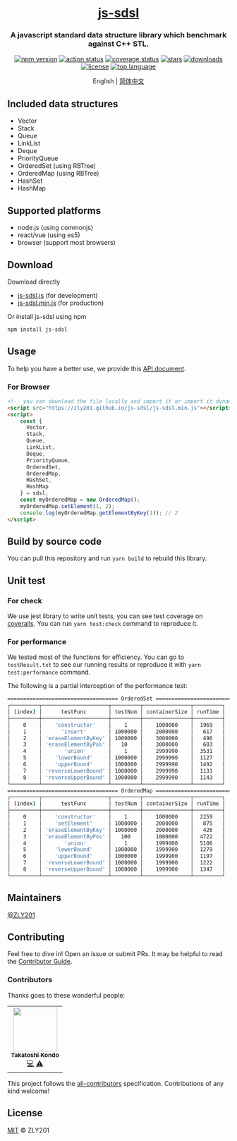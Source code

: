 <p align="center">
  <h1 align="center">
    <a href="https://github.com/ZLY201/js-sdsl">js-sdsl</a>
  </h1 align="center">
</p>

<p align="center">
  <h3 align="center">
    A javascript standard data structure library which benchmark against C++ STL.
  </h3 align="center">
</p>

<p align="center"><a target="_blank" href="https://www.npmjs.com/package/js-sdsl"><img src="https://img.shields.io/npm/v/js-sdsl?color=blue" alt="npm version" /></a>
  <a target="_blank" href="https://github.com/zly201/js-sdsl/actions"><img src="https://github.com/zly201/js-sdsl/workflows/js-sdsl%20CI/badge.svg" alt="action status" /></a>
  <a target="_blank" href="https://coveralls.io/github/ZLY201/js-sdsl"><img src="https://coveralls.io/repos/github/ZLY201/js-sdsl/badge.svg" alt="coverage status" /></a>
  <a target="_blank" href="https://github.com/ZLY201/js-sdsl"><img src="https://img.shields.io/github/stars/zly201/js-sdsl.svg" alt="stars" /></a>
  <a target="_blank" href="https://www.npmjs.com/package/js-sdsl"><img src="https://img.shields.io/npm/dm/js-sdsl" alt="downloads" /></a>
  <a target="_blank" href="https://github.com/ZLY201/js-sdsl/blob/main/LICENSE"><img src="https://img.shields.io/npm/l/js-sdsl?color=%230969da" alt="license" /></a>
  <a target="_blank" href="https://github.com/ZLY201/js-sdsl"><img src="https://img.shields.io/github/languages/top/zly201/js-sdsl.svg" alt="top language" /></a>
</p>

<p align="center">English | <a href="https://github.com/ZLY201/js-sdsl/blob/main/README.zh-CN.md">简体中文</a></p>

## Included data structures

- Vector
- Stack
- Queue
- LinkList
- Deque
- PriorityQueue
- OrderedSet (using RBTree)
- OrderedMap (using RBTree)
- HashSet
- HashMap

## Supported platforms

- node.js (using commonjs)
- react/vue (using es5)
- browser (support most browsers)

## Download

Download directly

- [js-sdsl.js](https://zly201.github.io/js-sdsl/js-sdsl.js) (for development)
- [js-sdsl.min.js](https://zly201.github.io/js-sdsl/js-sdsl.min.js) (for production)

Or install js-sdsl using npm

```bash
npm install js-sdsl
```

## Usage

To help you have a better use, we provide this [API document](https://zly201.github.io/js-sdsl/index.html).

### For Browser

```html
<!-- you can download the file locally and import it or import it dynamically by using url. -->
<script src="https://zly201.github.io/js-sdsl/js-sdsl.min.js"></script>
<script>
    const { 
      Vector,
      Stack,
      Queue,
      LinkList,
      Deque,
      PriorityQueue,
      OrderedSet,
      OrderedMap,
      HashSet,
      HashMap
    } = sdsl;
    const myOrderedMap = new OrderedMap();
    myOrderedMap.setElement(1, 2);
    console.log(myOrderedMap.getElementByKey(1)); // 2
</script>
```

## Build by source code

You can pull this repository and run `yarn build` to rebuild this library.

## Unit test

### For check

We use jest library to write unit tests, you can see test coverage on [coveralls](https://coveralls.io/github/ZLY201/js-sdsl). You can run `yarn test:check` command to reproduce it.

### For performance

We tested most of the functions for efficiency. You can go to `testResult.txt` to see our running results or reproduce it with `yarn test:performance` command.

The following is a partial interception of the performance test:

```bash
=================================== OrderedSet ===================================
┌─────────┬─────────────────────┬─────────┬───────────────┬─────────┐
│ (index) │      testFunc       │ testNum │ containerSize │ runTime │
├─────────┼─────────────────────┼─────────┼───────────────┼─────────┤
│    0    │    'constructor'    │    1    │    1000000    │  1969   │
│    1    │      'insert'       │ 1000000 │    2000000    │   617   │
│    2    │ 'eraseElementByKey' │ 1000000 │    3000000    │   496   │
│    3    │ 'eraseElementByPos' │   10    │    3000000    │   603   │
│    4    │       'union'       │    1    │    2999990    │  3531   │
│    5    │    'lowerBound'     │ 1000000 │    2999990    │  1127   │
│    6    │    'upperBound'     │ 1000000 │    2999990    │  1492   │
│    7    │ 'reverseLowerBound' │ 1000000 │    2999990    │  1131   │
│    8    │ 'reverseUpperBound' │ 1000000 │    2999990    │  1143   │
└─────────┴─────────────────────┴─────────┴───────────────┴─────────┘
=================================== OrderedMap ===================================
┌─────────┬─────────────────────┬─────────┬───────────────┬─────────┐
│ (index) │      testFunc       │ testNum │ containerSize │ runTime │
├─────────┼─────────────────────┼─────────┼───────────────┼─────────┤
│    0    │    'constructor'    │    1    │    1000000    │  2259   │
│    1    │    'setElement'     │ 1000000 │    2000000    │   875   │
│    2    │ 'eraseElementByKey' │ 1000000 │    2000000    │   426   │
│    3    │ 'eraseElementByPos' │   100   │    1000000    │  4722   │
│    4    │       'union'       │    1    │    1999900    │  5106   │
│    5    │    'lowerBound'     │ 1000000 │    1999900    │  1279   │
│    6    │    'upperBound'     │ 1000000 │    1999900    │  1197   │
│    7    │ 'reverseLowerBound' │ 1000000 │    1999900    │  1222   │
│    8    │ 'reverseUpperBound' │ 1000000 │    1999900    │  1347   │
└─────────┴─────────────────────┴─────────┴───────────────┴─────────┘
```

## Maintainers

[@ZLY201](https://github.com/ZLY201)

## Contributing

Feel free to dive in! Open an issue or submit PRs. It may be helpful to read the [Contributor Guide](https://github.com/ZLY201/js-sdsl/blob/main/.github/CONTRIBUTING.md).

### Contributors

Thanks goes to these wonderful people:

<!-- ALL-CONTRIBUTORS-LIST:START - Do not remove or modify this section -->
<!-- prettier-ignore-start -->
<!-- markdownlint-disable -->
<table>
  <tr>
    <td align="center"><a href="https://www.linkedin.com/in/takatoshi-kondo-02a91410/"><img src="https://avatars.githubusercontent.com/u/275959?v=4?s=100" width="100px;" alt=""/><br /><sub><b>Takatoshi Kondo</b></sub></a><br /><a href="https://github.com/ZLY201/js-sdsl/commits?author=redboltz" title="Code">💻</a> <a href="https://github.com/ZLY201/js-sdsl/commits?author=redboltz" title="Tests">⚠️</a></td>
  </tr>
</table>

<!-- markdownlint-restore -->
<!-- prettier-ignore-end -->
<!-- ALL-CONTRIBUTORS-LIST:END -->

This project follows the [all-contributors](https://github.com/all-contributors/all-contributors) specification. Contributions of any kind welcome!

## License

[MIT](https://github.com/ZLY201/js-sdsl/blob/main/LICENSE) © ZLY201
